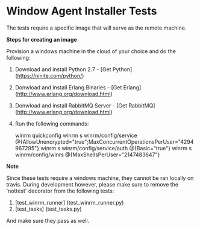 Window Agent Installer Tests
============================

The tests require a specific image that will serve as the remote machine.

**Steps for creating an image**

Provision a windows machine in the cloud of your choice and do the following:

1) Download and install Python 2.7 - [Get Python] (https://ninite.com/python/) <br>
2) Donwload and install Erlang Binaries - [Get Erlang] (http://www.erlang.org/download.html) <br>
3) Donwload and install RabbitMQ Server - [Get RabbitMQ] (http://www.erlang.org/download.html) <br>
4) Run the following commands:

      winrm quickconfig
      winrm s winrm/config/service @{AllowUnencrypted="true";MaxConcurrentOperationsPerUser="4294967295"}
      winrm s winrm/config/service/auth @{Basic="true"}
      winrm s winrm/config/winrs @{MaxShellsPerUser="2147483647"}


**Note**

Since these tests require a windows machine, they cannot be ran locally on travis.
During development however, please make sure to remove the 'nottest' decorator from the following tests:

   1. [test_winrm_runner] (test_winrm_runner.py)
   2. [test_tasks] (test_tasks.py)

And make sure they pass as well.

